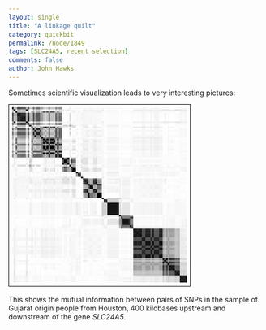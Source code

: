 ```yaml
---
layout: single 
title: "A linkage quilt" 
category: quickbit
permalink: /node/1849
tags: [SLC24A5, recent selection] 
comments: false 
author: John Hawks 
---
```


Sometimes scientific visualization leads to very interesting pictures:

<div class="middle-picture">
<img src="/graphics/slc24a5-linkage-array.png" alt="Genetic linkage around SLC24A5" />
</div>

This shows the mutual information between pairs of SNPs in the sample of Gujarat origin people from Houston, 400 kilobases upstream and downstream of the gene <i>SLC24A5</i>. 


